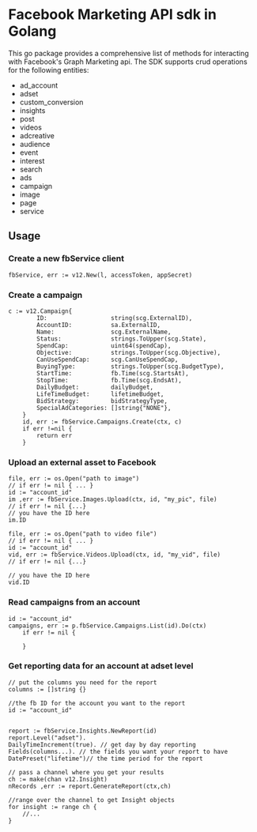 # Facebook Marketing API sdk in Golang

This go package provides a comprehensive list of methods for interacting with Facebook's Graph Marketing api.
The SDK supports crud operations for the following entities:

- ad_account
- adset
- custom_conversion
- insights
- post
- videos
- adcreative
- audience
- event
- interest
- search
- ads
- campaign
- image
- page
- service

## Usage

### Create a new fbService client

```
fbService, err := v12.New(l, accessToken, appSecret)
```

### Create a campaign

```
c := v12.Campaign{
		ID:                  string(scg.ExternalID),
		AccountID:           sa.ExternalID,
		Name:                scg.ExternalName,
		Status:              strings.ToUpper(scg.State),
		SpendCap:            uint64(spendCap),
		Objective:           strings.ToUpper(scg.Objective),
		CanUseSpendCap:      scg.CanUseSpendCap,
		BuyingType:          strings.ToUpper(scg.BudgetType),
		StartTime:           fb.Time(scg.StartsAt),
		StopTime:            fb.Time(scg.EndsAt),
		DailyBudget:         dailyBudget,
		LifeTimeBudget:      lifetimeBudget,
		BidStrategy:         bidStrategyType,
		SpecialAdCategories: []string{"NONE"},
	}
    id, err := fbService.Campaigns.Create(ctx, c)
    if err !=nil {
        return err
    }
```

### Upload an external asset to Facebook

```
file, err := os.Open("path to image")
// if err != nil { ... }
id := "account_id"
im ,err := fbService.Images.Upload(ctx, id, "my_pic", file)
// if err != nil {...}
// you have the ID here
im.ID
```

```
file, err := os.Open("path to video file")
// if err != nil { ... }
id := "account_id"
vid, err := fbService.Videos.Upload(ctx, id, "my_vid", file)
// if err != nil {...}

// you have the ID here
vid.ID
```

### Read campaigns from an account

```
id := "account_id"
campaigns, err := p.fbService.Campaigns.List(id).Do(ctx)
	if err != nil {

	}
```

### Get reporting data for an account at adset level

```
// put the columns you need for the report
columns := []string {}

//the fb ID for the account you want to the report
id := "account_id"


report := fbService.Insights.NewReport(id)
report.Level("adset").
DailyTimeIncrement(true). // get day by day reporting
Fields(columns...). // the fields you want your report to have
DatePreset("lifetime")// the time period for the report

// pass a channel where you get your results
ch := make(chan v12.Insight)
nRecords ,err := report.GenerateReport(ctx,ch)

//range over the channel to get Insight objects
for insight := range ch {
    //...
}
```
